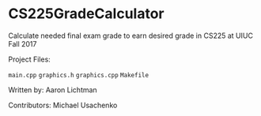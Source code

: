 # CS225GradeCalculator
Calculate needed final exam grade to earn desired grade in CS225 at UIUC Fall 2017


Project Files:

  `main.cpp`
  `graphics.h`
  `graphics.cpp`
  `Makefile`
  
Written by: Aaron Lichtman

Contributors: Michael Usachenko
